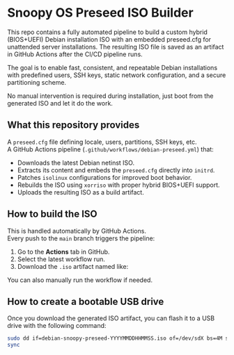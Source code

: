 # Snoopy OS Preseed ISO Builder

This repo contains a fully automated pipeline to build a custom hybrid (BIOS+UEFI) Debian installation ISO with an embedded preseed.cfg for unattended server installations. The resulting ISO file is saved as an artifact in GitHub Actions after the CI/CD pipeline runs.

The goal is to enable fast, consistent, and repeatable Debian installations with predefined users, SSH keys, static network configuration, and a secure partitioning scheme.

No manual intervention is required during installation, just boot from the generated ISO and let it do the work.

## What this repository provides

A `preseed.cfg` file defining locale, users, partitions, SSH keys, etc.  
A GitHub Actions pipeline (`.github/workflows/debian-preseed.yml`) that:
- Downloads the latest Debian netinst ISO.
- Extracts its content and embeds the `preseed.cfg` directly into `initrd`.
- Patches `isolinux` configurations for improved boot behavior.
- Rebuilds the ISO using `xorriso` with proper hybrid BIOS+UEFI support.
- Uploads the resulting ISO as a build artifact.

## How to build the ISO

This is handled automatically by GitHub Actions.  
Every push to the `main` branch triggers the pipeline:

1. Go to the **Actions** tab in GitHub.
2. Select the latest workflow run.
3. Download the `.iso` artifact named like:

You can also manually run the workflow if needed.

## How to create a bootable USB drive

Once you download the generated ISO artifact, you can flash it to a USB drive with the following command:

```bash
sudo dd if=debian-snoopy-preseed-YYYYMMDDHHMMSS.iso of=/dev/sdX bs=4M status=progress
sync
